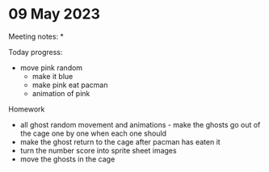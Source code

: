 # 09 May 2023
Meeting notes:
  * 
  

  
  Today progress:
  * move pink random 
    * make it blue
    * make pink eat pacman
    * animation of pink


Homework 
  * all ghost random movement and animations - make the ghosts go out of the cage one by one when each one should
  * make the ghost return to the cage after pacman has eaten it
  * turn the number score into sprite sheet images
  * move the ghosts in the cage

  
